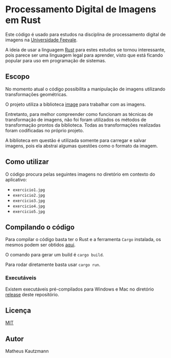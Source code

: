 # Processamento Digital de Imagens em Rust

Este código é usado para estudos na disciplina de processamento digital de imagens na [Universidade Feevale](https://feevale.br).

A ideia de usar a linguagem [Rust](https://www.rust-lang.org/) para estes estudos se tornou interessante, pois parece ser uma linguagem legal para aprender, visto que está ficando popular para uso em programação de sistemas.

## Escopo

No momento atual o código possibilita a manipulação de imagens utilizando transformações geométricas.

O projeto utiliza a biblioteca [image](https://docs.rs/image/0.23.1/image/) para trabalhar com as imagens.

Entretanto, para melhor compreender como funcionam as técnicas de transformação de imagens, não foi foram utilizados os métodos de transformação prontos da biblioteca. Todas as transformações realizadas foram codificadas no próprio projeto.

A biblioteca em questão é utilizada somente para carregar e salvar imagens, pois ela abstrai algumas questões como o formato da imagem.

## Como utilizar

O código procura pelas seguintes imagens no diretório em contexto do aplicativo:

- `exercicio1.jpg`
- `exercicio2.jpg`
- `exercicio3.jpg`
- `exercicio4.jpg`
- `exercicio5.jpg`

## Compilando o código

Para compilar o código basta ter o Rust e a ferramenta `Cargo` instalada, os mesmos podem ser obtidos [aqui](https://www.rust-lang.org/tools/install).

O comando para gerar um build é `cargo build`.

Para rodar diretamente basta usar `cargo run`.

### Executáveis

Existem executáveis pré-compilados para Windows e Mac no diretório [release](release) deste repositório.

## Licença

[MIT](LICENSE)

## Autor

Matheus Kautzmann
